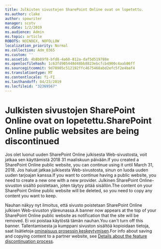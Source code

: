 ```yaml
---
title: Julkisten sivustojen SharePoint Online ovat on lopetettu.
ms.author: clake
author: spowriter
manager: scotv
ms.date: 1/2/2019
ms.audience: Admin
ms.topic: article
ROBOTS: NOINDEX, NOFOLLOW
localization_priority: Normal
ms.collection: Adm_O365
ms.custom: ''
ms.assetid: 4b8b89f8-bfd8-4a60-812a-daf5d519788e
ms.openlocfilehash: 1c63fd905448d48bb8823ebcfcb4900c4aab86ff
ms.sourcegitcommit: 9d78905c512192ffc4675468abd2efc5f2e4baf4
ms.translationtype: MT
ms.contentlocale: fi-FI
ms.lasthandoff: 04/23/2019
ms.locfileid: "32369567"
---
```

# <a name="sharepoint-online-public-websites-are-being-discontinued"></a><span data-ttu-id="44c34-102">Julkisten sivustojen SharePoint Online ovat on lopetettu.</span><span class="sxs-lookup"><span data-stu-id="44c34-102">SharePoint Online public websites are being discontinued</span></span>

<span data-ttu-id="44c34-103">Jos olet luonut uuden SharePoint Online julkisesta Web-sivustosta, voit jatkaa sen käyttämistä 2018 31 maaliskuun päivään.</span><span class="sxs-lookup"><span data-stu-id="44c34-103">If you created a SharePoint Online public website, you can continue using it until March 31, 2018.</span></span> <span data-ttu-id="44c34-104">Jos haluat jatkaa julkisesta Web-sivustosta, sinun on luoda uuden uuden tarjoajan kanssa.</span><span class="sxs-lookup"><span data-stu-id="44c34-104">If you want to continue having a public website, you need to create a new one with a new provider.</span></span> <span data-ttu-id="44c34-105">Julkinen SharePoint Online-sivuston sisältö poistetaan, joten täytyy pitää sisällön.</span><span class="sxs-lookup"><span data-stu-id="44c34-105">The content on your SharePoint Online public website will be deleted, so you need to copy any content you want to keep.</span></span>
  
<span data-ttu-id="44c34-106">Nauhan näkyy nyt ilmoitus, että sivusto poistetaan SharePoint Online julkisen Web-sivuston yläreunassa.</span><span class="sxs-lookup"><span data-stu-id="44c34-106">A banner now appears at the top of your SharePoint Online public website as notification that the site will be removed.</span></span> <span data-ttu-id="44c34-107">Ei voi poistaa käytöstä tämän nauhan.</span><span class="sxs-lookup"><span data-stu-id="44c34-107">You can't turn off this banner.</span></span> <span data-ttu-id="44c34-108">Tallentamisesta ja kumppani sivuston sisältöä kopioidaan tietoja, saat lisätietoja [ominaisuus prosessin keskeytymisen](https://go.microsoft.com/fwlink/?linkid=866980).</span><span class="sxs-lookup"><span data-stu-id="44c34-108">For info about saving and copying content to a partner website, see [Details about the feature discontinuation process](https://go.microsoft.com/fwlink/?linkid=866980).</span></span> 
  

